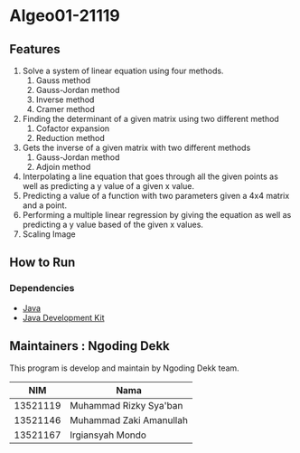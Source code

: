 # Algeo01-21119
## Features
1. Solve a system of linear equation using four methods.
   1. Gauss method
   2. Gauss-Jordan method
   3. Inverse method
   4. Cramer method
2. Finding the determinant of a given matrix using two different method
   1. Cofactor expansion
   2. Reduction method
3. Gets the inverse of a given matrix with two different methods
   1. Gauss-Jordan method
   2. Adjoin method
4. Interpolating a line equation that goes through all the given points as well as predicting a y value of a given x value.
5. Predicting a value of a function with two parameters given a 4x4 matrix and a point.
6. Performing a multiple linear regression by giving the equation as well as predicting a y value based of the given x values.
7. Scaling Image
## How to Run
### Dependencies
- [Java](https://www.java.com/en/download/)
- [Java Development Kit](https://www.oracle.com/java/technologies/javase-jdk11-downloads.html)

## Maintainers : Ngoding Dekk
This program is develop and maintain by Ngoding Dekk team.

| NIM      | Nama                    |
|----------|-------------------------|
| 13521119 | Muhammad Rizky Sya'ban  |
| 13521146 | Muhammad Zaki Amanullah |
| 13521167 | Irgiansyah Mondo        |
